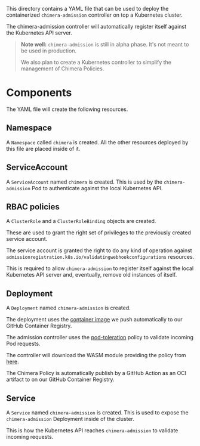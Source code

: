 This directory contains a YAML file that can be used to deploy the
containerized `chimera-admission` controller on top a Kubernetes cluster.

The chimera-admission controller will automatically register itself against the
Kubernetes API server.

> **Note well:** `chimera-admission` is still in alpha phase. It's not meant to
> be used in production.
>
> We also plan to create a Kubernetes controller to simplify the management
> of Chimera Policies.

# Components

The YAML file will create the following resources.

## Namespace

A `Namespace` called `chimera` is created. All the other resources deployed
by this file are placed inside of it.

## ServiceAccount

A `ServiceAccount` named `chimera` is created. This is used by the
`chimera-admission` Pod to authenticate against the local Kubernetes API.

## RBAC policies

A `ClusterRole` and a `ClusterRoleBinding` objects are created.

These are used to grant the right set of privileges to the previously created
service account.

The service account is granted the right to do any kind of operation
against `admissionregistration.k8s.io/validatingwebhookconfigurations`
resources.

This is required to allow `chimera-admission` to register itself against the
local Kubernetes API server and, eventually, remove old instances of itself.

## Deployment

A `Deployment` named `chimera-admission` is created.

The deployment uses the [container image](https://github.com/orgs/chimera-kube/packages/container/package/chimera-admission)
we push automatically to our GitHub Container Registry.

The admission controller uses the [pod-toleration](https://github.com/chimera-kube/pod-toleration-policy)
policy to validate incoming Pod requests.

The controller will download the WASM module providing the policy from
[here](https://github.com/orgs/chimera-kube/packages/container/package/policies%2Fpod-toleration).

The Chimera Policy is automatically publish by a GitHub Action as an OCI
artifact to on our GitHub Container Registry.

## Service

A `Service` named `chimera-admission` is created. This is used to expose the
`chimera-admission` Deployment inside of the cluster.

This is how the Kubernetes API reaches `chimera-admission` to validate
incoming requests.
